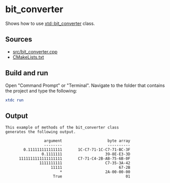 # bit_converter

Shows how to use [xtd::bit_converter](https://gammasoft71.github.io/xtd/reference_guides/latest/classxtd_1_1bit__converter.html) class.

## Sources

* [src/bit_converter.cpp](src/bit_converter.cpp)
* [CMakeLists.txt](CMakeLists.txt)

## Build and run

Open "Command Prompt" or "Terminal". Navigate to the folder that contains the project and type the following:

```cmake
xtdc run
```

## Output

```
This example of methods of the bit_converter class
generates the following output.

                 argument                    byte array
                 --------                    ----------
        0.111111111111111       1C-C7-71-1C-C7-71-BC-3F
                0.1111111                   39-8E-E3-3D
      1111111111111111111       C7-71-C4-2B-AB-75-6B-0F
               1111111111                   C7-35-3A-42
                    11111                         67-2B
                        *                   2A-00-00-00
                     True                            01
```
